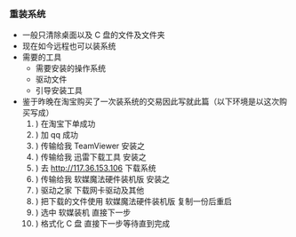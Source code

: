 ### 重装系统
* 一般只清除桌面以及 C 盘的文件及文件夹
* 现在如今远程也可以装系统
* 需要的工具
    * 需要安装的操作系统
    * 驱动文件
    * 引导安装工具
* 鉴于昨晚在淘宝购买了一次装系统的交易因此写就此篇（以下环境是以这次购买写成）
  1. ) 在淘宝下单成功
  2. ) 加 qq 成功
  3. ) 传输给我 TeamViewer 安装之
  4. ) 传输给我 迅雷下载工具 安装之
  5. ) 去 http://117.36.153.106 下载系统
  6. ) 传输给我 软媒魔法硬件装机版 安装之
  7. ) 驱动之家 下载网卡驱动及其他
  8. ) 把下载的文件使用 软媒魔法硬件装机版 复制一份后重启
  9. ) 选中 软媒装机 直接下一步
  10. ) 格式化 C 盘 直接下一步等待直到完成
  
